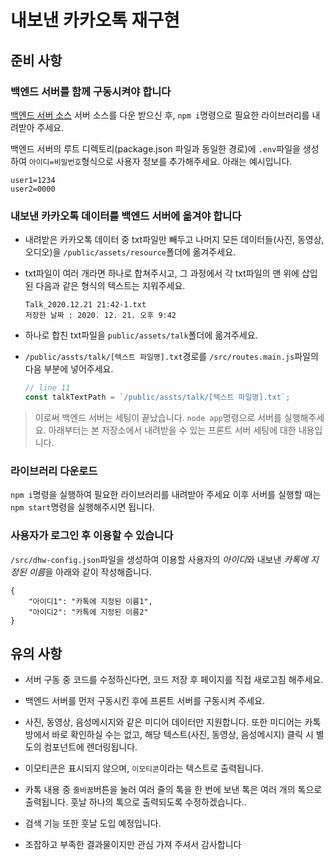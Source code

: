 # 내보낸 카카오톡 재구현

## 준비 사항

### 백엔드 서버를 함께 구동시켜야 합니다

[백엔드 서버 소스](https://github.com/bvv8808/dhw2020-back)
서버 소스를 다운 받으신 후, `npm i`명령으로 필요한 라이브러리를 내려받아 주세요.

백엔드 서버의 루트 디렉토리(package.json 파일과 동일한 경로)에 `.env`파일을 생성하여 `아이디=비밀번호`형식으로 사용자 정보를 추가해주세요. 아래는 예시입니다.

```
user1=1234
user2=0000
```

### 내보낸 카카오톡 데이터를 백엔드 서버에 옮겨야 합니다

- 내려받은 카카오톡 데이터 중 txt파일만 빼두고 나머지 모든 데이터들(사진, 동영상, 오디오)을 `/public/assets/resource`폴더에 옮겨주세요.

- txt파일이 여러 개라면 하나로 합쳐주시고, 그 과정에서 각 txt파일의 맨 위에 삽입된 다음과 같은 형식의 텍스트는 지워주세요.
  ```
  Talk_2020.12.21 21:42-1.txt
  저장한 날짜 : 2020. 12. 21. 오후 9:42
  ```
- 하나로 합친 txt파일을 `public/assets/talk`폴더에 옮겨주세요.
- `/public/assts/talk/[텍스트 파일명].txt`경로를 `/src/routes.main.js`파일의 다음 부분에 넣어주세요.

  ```javascript
  // line 11
  const talkTextPath = `/public/assts/talk/[텍스트 파일명].txt`;
  ```

> 이로써 백엔드 서버는 세팅이 끝났습니다. `node app`명령으로 서버를 실행해주세요. 아래부터는 본 저장소에서 내려받을 수 있는 프론트 서버 세팅에 대한 내용입니다.

### 라이브러리 다운로드

`npm i`명령을 실행하여 필요한 라이브러리를 내려받아 주세요
이후 서버를 실행할 때는 `npm start`명령을 실행해주시면 됩니다.

### 사용자가 로그인 후 이용할 수 있습니다

`/src/dhw-config.json`파일을 생성하여 이용할 사용자의 *아이디*와 내보낸 *카톡에 지정된 이름*을 아래와 같이 작성해줍니다.

```
{
    "아이디1": "카톡에 지정된 이름1",
    "아이디2": "카톡에 지정된 이름2"
}
```

## 유의 사항

- 서버 구동 중 코드를 수정하신다면, 코드 저장 후 페이지를 직접 새로고침 해주세요.

- 백엔드 서버를 먼저 구동시킨 후에 프론트 서버를 구동시켜 주세요.

- 사진, 동영상, 음성메시지와 같은 미디어 데이터만 지원합니다. 또한 미디어는 카톡방에서 바로 확인하실 수는 없고, 해당 텍스트(사진, 동영상, 음성메시지) 클릭 시 별도의 컴포넌트에 렌더링됩니다.

- 이모티콘은 표시되지 않으며, `이모티콘`이라는 텍스트로 출력됩니다.

- 카톡 내용 중 `줄바꿈`버튼을 눌러 여러 줄의 톡을 한 번에 보낸 톡은 여러 개의 톡으로 출력됩니다. 훗날 하나의 톡으로 출력되도록 수정하겠습니다..

- 검색 기능 또한 훗날 도입 예정입니다.

- 조잡하고 부족한 결과물이지만 관심 가져 주셔서 감사합니다
